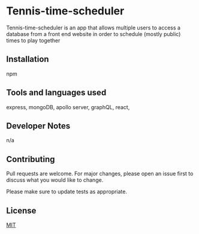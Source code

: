 # Tennis-time-scheduler

Tennis-time-scheduler is an app that allows multiple users to access a database from a front end website in order to schedule (mostly public) times to play together

## Installation

npm

## Tools and languages used

express,
mongoDB,
apollo server,
graphQL,
react,

## Developer Notes

n/a

## Contributing

Pull requests are welcome. For major changes, please open an issue first to discuss what you would like to change.

Please make sure to update tests as appropriate.

## License

[MIT](https://choosealicense.com/licenses/mit/)